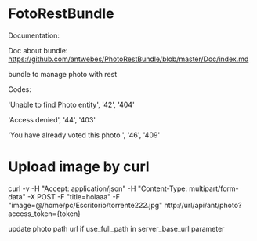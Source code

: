 FotoRestBundle
==============

Documentation:

Doc about bundle: https://github.com/antwebes/PhotoRestBundle/blob/master/Doc/index.md

bundle to manage photo with rest

Codes:

'Unable to find Photo entity', '42', '404'

'Access denied', '44', '403'

'You have already voted this photo ', '46', '409'

Upload image by curl
=====================

curl -v -H "Accept: application/json" -H "Content-Type: multipart/form-data" -X POST -F "title=holaaa" -F "image=@/home/pc/Escritorio/torrente222.jpg" http://url/api/ant/photo?access_token={token}

update photo path url if use_full_path in  server_base_url parameter